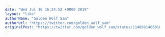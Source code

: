 ```yaml
---
date: "Wed Jul 10 16:24:52 +0000 2019"
layout: "like"
authorName: "Golden Wolf Sam"
authorUrl: "https://twitter.com/golden_wolf_sam"
originalPost: "https://twitter.com/golden_wolf_sam/status/1148991486018633730"
---
```

